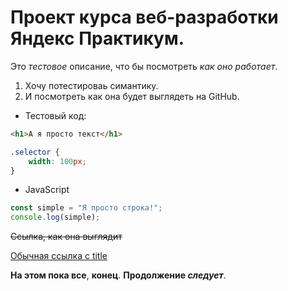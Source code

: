 # Проект курса веб-разработки Яндекс Практикум.

Это *тестовое* описание, что бы посмотреть _как оно работает_.

1. Хочу потестироваь симантику.
2. И посмотреть как она будет выглядеть на GitHub.

* Тестовый код:

```html
<h1>А я просто текст</h1>
```

```css
.selector {
    width: 100px;
}
```

* JavaScript

```javascript
const simple = "Я просто строка!";
console.log(simple);
```

~~Ссылка, как она выглядит~~

[Обычная ссылка с title](https://www.yandex.ru "Я Yandex!")


**На этом пока все**, __конец__.
**Продолжение _следует_**.

